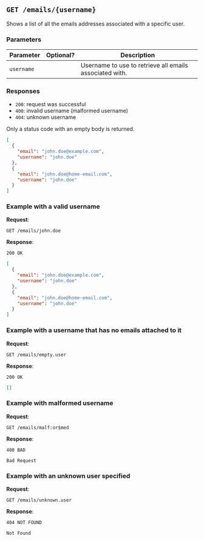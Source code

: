 ## `GET /emails/{username}`

Shows a list of all the emails addresses associated with a specific user.

### Parameters

| Parameter  | Optional?    | Description                                             |
|------------|--------------|---------------------------------------------------------|
| `username` |              | Username to use to retrieve all emails associated with. |

### Responses

- `200`: request was successful
- `400`: invalid username (malformed username)
- `404`: unknown username

Only a status code with an empty body is returned.

```json
[
  {
    "email": "john.doe@example.com",
    "username": "john.doe"
  },
  {
    "email": "john.doe@home-email.com",
    "username": "john.doe"
  }
]
```


### Example with a valid username

**Request**:

`GET /emails/john.doe`

**Response**:

`200 OK`

```json
[
  {
    "email": "john.doe@example.com",
    "username": "john.doe"
  },
  {
    "email": "john.doe@home-email.com",
    "username": "john.doe"
  }
]
```

### Example with a username that has no emails attached to it

**Request**:

`GET /emails/empty.user`

**Response**:

`200 OK`

```json
[]
```

### Example with malformed username

**Request**:

`GET /emails/malf:or$med`

**Response**:

`400 BAD`

```
Bad Request
```


### Example with an unknown user specified

**Request**:

`GET /emails/unknown.user`

**Response**:

`404 NOT FOUND`

```
Not Found
```
